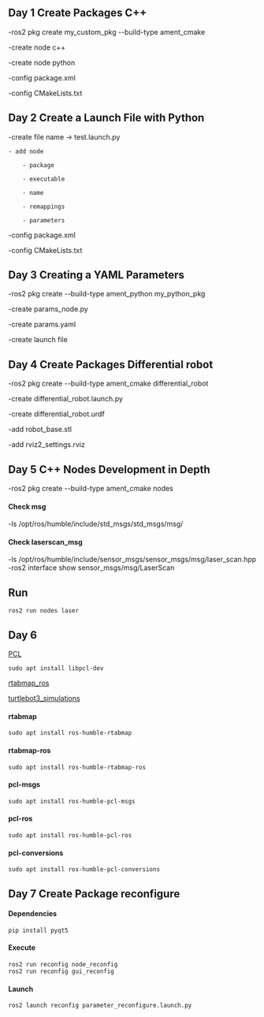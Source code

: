 Day 1
Create Packages C++
-------

-ros2 pkg create my_custom_pkg --build-type ament_cmake

-create node c++

-create node python

-config package.xml

-config CMakeLists.txt

Day 2
Create a Launch File with Python
-------

-create file name -> test.launch.py

    - add node
    
        - package
        
        - executable
        
        - name
        
        - remappings
        
        - parameters

-config package.xml

-config CMakeLists.txt


Day 3
Creating a YAML Parameters
-------

-ros2 pkg create --build-type ament_python my_python_pkg

-create params_node.py

-create params.yaml

-create launch file


Day 4
Create Packages Differential robot
-------

-ros2 pkg create --build-type ament_cmake differential_robot

-create differential_robot.launch.py

-create differential_robot.urdf

-add robot_base.stl

-add rviz2_settings.rviz

Day 5
C++ Nodes Development in Depth
-------

-ros2 pkg create --build-type ament_cmake nodes

#### Check msg
-ls /opt/ros/humble/include/std_msgs/std_msgs/msg/

#### Check laserscan_msg
-ls /opt/ros/humble/include/sensor_msgs/sensor_msgs/msg/laser_scan.hpp
-ros2 interface show sensor_msgs/msg/LaserScan

Run
------
    ros2 run nodes laser

Day 6
-------
[PCL](https://pointclouds.org/downloads/)

    sudo apt install libpcl-dev    

[rtabmap_ros](https://github.com/introlab/rtabmap_ros/tree/humble-devel)

[turtlebot3_simulations](https://github.com/ROBOTIS-GIT/turtlebot3_simulations/tree/humble-devel)

#### rtabmap
    sudo apt install ros-humble-rtabmap

#### rtabmap-ros
    sudo apt install ros-humble-rtabmap-ros

#### pcl-msgs
    sudo apt install ros-humble-pcl-msgs    

#### pcl-ros
    sudo apt install ros-humble-pcl-ros

#### pcl-conversions
    sudo apt install ros-humble-pcl-conversions

Day 7
Create Package reconfigure
-------    
#### Dependencies
    pip install pyqt5

#### Execute
    ros2 run reconfig node_reconfig
    ros2 run reconfig gui_reconfig

#### Launch
    ros2 launch reconfig parameter_reconfigure.launch.py
